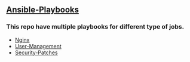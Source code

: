 ## [Ansible-Playbooks](https://github.com/amitzworld/Ansible-Playbooks)

### This repo have multiple playbooks for different type of jobs.

- [Nginx](https://github.com/amitzworld/Ansible-Playbooks/tree/master/Nginx)
- [User-Management](https://github.com/amitzworld/Ansible-Playbooks/tree/master/User-Management)
- [Security-Patches](https://github.com/amitzworld/Ansible-Playbooks/tree/master/Security-Patches)

